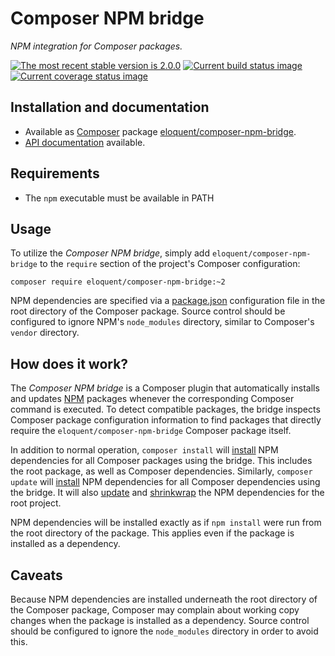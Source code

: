 # Composer NPM bridge

*NPM integration for Composer packages.*

[![The most recent stable version is 2.0.0][version-image]][Semantic versioning]
[![Current build status image][build-image]][Current build status]
[![Current coverage status image][coverage-image]][Current coverage status]

## Installation and documentation

* Available as [Composer] package [eloquent/composer-npm-bridge].
* [API documentation] available.

## Requirements

* The `npm` executable must be available in PATH

## Usage

To utilize the *Composer NPM bridge*, simply add `eloquent/composer-npm-bridge`
to the `require` section of the project's Composer configuration:

    composer require eloquent/composer-npm-bridge:~2

NPM dependencies are specified via a [package.json] configuration file in the
root directory of the Composer package. Source control should be configured to
ignore NPM's `node_modules` directory, similar to Composer's `vendor` directory.

## How does it work?

The *Composer NPM bridge* is a Composer plugin that automatically installs and
updates [NPM] packages whenever the corresponding Composer command is executed.
To detect compatible packages, the bridge inspects Composer package
configuration information to find packages that directly require the
`eloquent/composer-npm-bridge` Composer package itself.

In addition to normal operation, `composer install` will [install] NPM
dependencies for all Composer packages using the bridge. This includes the root
package, as well as Composer dependencies. Similarly, `composer update` will
[install] NPM dependencies for all Composer dependencies using the bridge. It
will also [update] and [shrinkwrap] the NPM dependencies for the root project.

NPM dependencies will be installed exactly as if `npm install` were run from the
root directory of the package. This applies even if the package is installed as
a dependency.

## Caveats

Because NPM dependencies are installed underneath the root directory of the
Composer package, Composer may complain about working copy changes when the
package is installed as a dependency. Source control should be configured to
ignore the `node_modules` directory in order to avoid this.

<!-- References -->

[install]: https://npmjs.org/doc/install.html
[NPM]: https://npmjs.org/
[package.json]: https://npmjs.org/doc/json.html
[shrinkwrap]: https://npmjs.org/doc/shrinkwrap.html
[update]: https://npmjs.org/doc/update.html

[API documentation]: http://lqnt.co/composer-npm-bridge/artifacts/documentation/api/
[Composer]: http://getcomposer.org/
[build-image]: http://img.shields.io/travis/eloquent/composer-npm-bridge/develop.svg "Current build status for the develop branch"
[Current build status]: https://travis-ci.org/eloquent/composer-npm-bridge
[coverage-image]: http://img.shields.io/coveralls/eloquent/composer-npm-bridge/develop.svg "Current test coverage for the develop branch"
[Current coverage status]: https://coveralls.io/r/eloquent/composer-npm-bridge
[eloquent/composer-npm-bridge]: https://packagist.org/packages/eloquent/composer-npm-bridge
[Semantic versioning]: http://semver.org/
[version-image]: http://img.shields.io/:semver-2.0.0-brightgreen.svg "This project uses semantic versioning"
